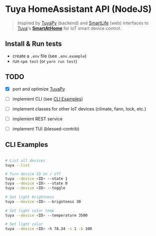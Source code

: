 # Tuya HomeAssistant API (NodeJS)

> Inspired by [TuyaPy](https://pypi.org/project/tuyapy/) (backend) and [SmartLife](https://github.com/ndg63276/smartlife) (web) interfaces to [Tuya](https://tuya.com/)'s **[SmartAtHome](https://smartathome.co.uk/smartlife/)** for IoT smart device control.

## Install & Run tests
- create a `.env` file (see `.env.example`)
- run `npm test` (or `yarn run test`)

## TODO 
- [x] port and optimize [TuyaPy](https://pypi.org/project/tuyapy/)
- [ ] implement CLI (see [CLI Examples](#examples))
- [ ] implement classes for other IoT devices (climate, fann, lock, etc.)
- [ ] implement REST service
- [ ] implement TUI (blessed-contrib)


## CLI Examples

```bash

# List all devices
tuya --list

# Turn device ID on / off
tuya --device <ID> --state 1
tuya --device <ID> --state 0
tuya --device <ID> --toggle

# Set light brightness
tuya --device <ID> --brigntness 30

# Set light color temp
tuya --device <ID> --temperature 3500

# Set light color
tuya --device <ID> -h 78.34 -s 1 -b 100 

```